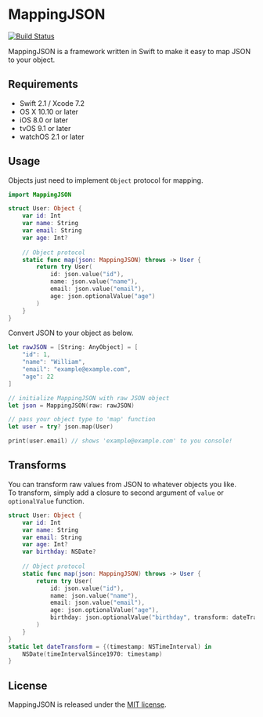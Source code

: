 # MappingJSON
[![Build Status](https://travis-ci.org/hinoppy/MappingJSON.svg?branch=master)](https://travis-ci.org/hinoppy/MappingJSON)

MappingJSON is a framework written in Swift to make it easy to map JSON to your object.

## Requirements
- Swift 2.1 / Xcode 7.2
- OS X 10.10 or later
- iOS 8.0 or later
- tvOS 9.1 or later
- watchOS 2.1 or later

## Usage
Objects just need to implement ```Object``` protocol for mapping.
```swift
import MappingJSON

struct User: Object {
    var id: Int
    var name: String
    var email: String
    var age: Int?
    
    // Object protocol
    static func map(json: MappingJSON) throws -> User {
        return try User(
            id: json.value("id"),
            name: json.value("name"),
            email: json.value("email"),
            age: json.optionalValue("age")
        )
    }
}
```

Convert JSON to your object as below.

```swift
let rawJSON = [String: AnyObject] = [
    "id": 1,
    "name": "William",
    "email": "example@example.com",
    "age": 22
]

// initialize MappingJSON with raw JSON object
let json = MappingJSON(raw: rawJSON)

// pass your object type to 'map' function
let user = try? json.map(User)

print(user.email) // shows 'example@example.com' to you console!
```

## Transforms
You can transform raw values from JSON to whatever objects you like.  
To transform, simply add a closure to second argument of ```value``` or ```optionalValue``` function.

```swift
struct User: Object {
    var id: Int
    var name: String
    var email: String
    var age: Int?
    var birthday: NSDate?
    
    // Object protocol
    static func map(json: MappingJSON) throws -> User {
        return try User(
            id: json.value("id"),
            name: json.value("name"),
            email: json.value("email"),
            age: json.optionalValue("age"),
            birthday: json.optionalValue("birthday", transform: dateTransform)
        )
    }
}
static let dateTransform = {(timestamp: NSTimeInterval) in
    NSDate(timeIntervalSince1970: timestamp)
}
```

## License
MappingJSON is released under the [MIT license](https://github.com/hinoppy/MappingJSON/blob/master/LICENSE).


